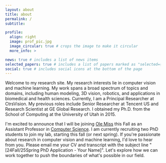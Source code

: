 ```yaml
---
layout: about
title: about
permalink: /
subtitle:

profile:
  align: right
  image: prof_pic.jpg
  image_circular: true # crops the image to make it circular
  more_info: >

news: true # includes a list of news items
selected_papers: true # includes a list of papers marked as "selected={true}"
social: true # includes social icons at the bottom of the page
---
```


Welcome to my research site. My research interests lie in computer vision and machine learning. My work spans a broad spectrum of topics and domains, including human modeling, 3D vision, robotics, and applications in biomedical and health sciences. Currently, I am a Principal Researcher at CtrsVision. My previous roles include Senior Researcher at Tencent US and Research Scientist at GE Global Research. I obtained my Ph.D. from the School of Computing at the University of Utah in 2015.

I'm excited to announce that I will be joining [Ole Miss](https://olemiss.edu/) this Fall as an Assistant Professor in [Computer Science](https://cs.olemiss.edu/). I am currently recruiting two PhD students to join my lab, starting this fall (or next spring). If you're passionate about research in computer vision and machine learning, I'd love to hear from you. Please email me your CV and transcript with the subject line "[24Fall/25Spring PhD Application - Your Name]". Let's explore how we can work together to push the boundaries of what's possible in our field.